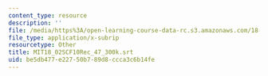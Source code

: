 ```yaml
---
content_type: resource
description: ''
file: /media/https%3A/open-learning-course-data-rc.s3.amazonaws.com/18-02sc-multivariable-calculus-fall-2010/be5db477e22750b789d8ccca3c6b14fe_MIT18_02SCF10Rec_47_300k.vtt
file_type: application/x-subrip
resourcetype: Other
title: MIT18_02SCF10Rec_47_300k.srt
uid: be5db477-e227-50b7-89d8-ccca3c6b14fe
---
```

